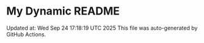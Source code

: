 # My Dynamic README
Updated at: Wed Sep 24 17:18:19 UTC 2025
This file was auto-generated by GitHub Actions.
